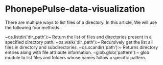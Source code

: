 # PhonepePulse-data-visualization
There are multiple ways to list files of a directory. In this article, We will use the following four methods.

  ~os.listdir('dir_path'):~ Return the list of files and directories present in a specified directory path.
  ~os.walk('dir_path'):~ Recursively get the list all files in directory and subdirectories.
  ~os.scandir('path'):~ Returns directory entries along with file attribute information.
  ~glob.glob('pattern'):~ glob module to list files and folders whose names follow a specific pattern.
